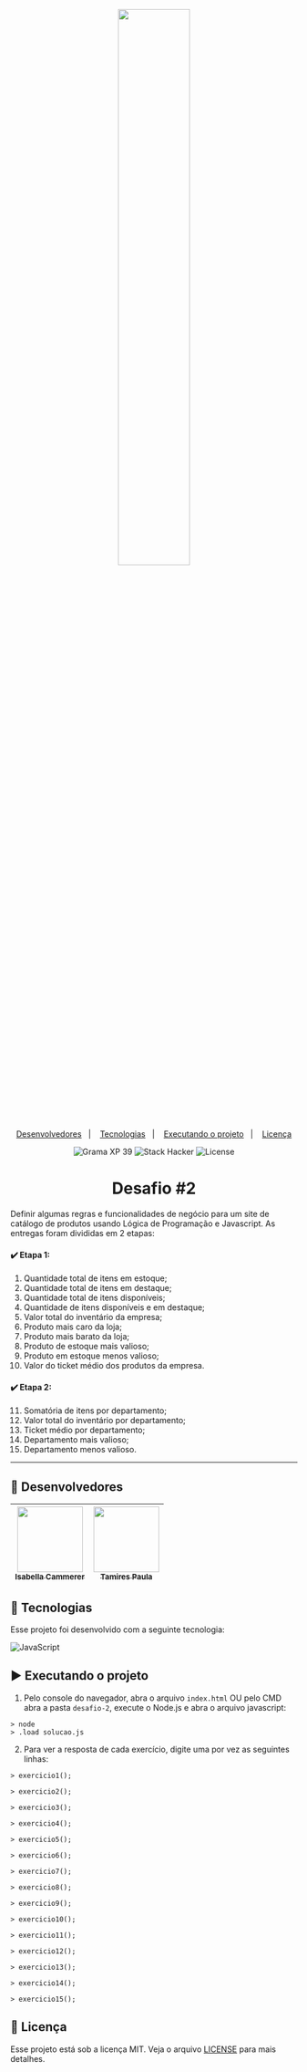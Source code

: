 <p align="center">
  <img src="https://github.com/scillapinheiro/gama_academy_desafio-1/blob/main/logo-gama-academy.png" width="50%">
</p>

<p align="center">
  <a href="#-desenvolvedores">Desenvolvedores</a>&nbsp;&nbsp;&nbsp;|&nbsp;&nbsp;&nbsp;
  <a href="#-tecnologias">Tecnologias</a>&nbsp;&nbsp;&nbsp;|&nbsp;&nbsp;&nbsp;
  <a href="#-executando-o-projeto">Executando o projeto</a>&nbsp;&nbsp;&nbsp;|&nbsp;&nbsp;&nbsp;
  <a href="#-licença">Licença</a>
</p>

<p align="center">
  <img alt="Grama XP 39" src="https://img.shields.io/static/v1?label=xp&message=39&color=success&labelColor=grey">
  
  <img alt="Stack Hacker" src="https://img.shields.io/static/v1?label=stack&message=hacker&color=success&labelColor=grey">
  
  <img alt="License" src="https://img.shields.io/static/v1?label=license&message=MIT&color=success&labelColor=grey">
</p>

<h1 align="center">Desafio #2</h1>

Definir algumas regras e funcionalidades de negócio para um site de catálogo de produtos usando Lógica de Programação e Javascript. As entregas foram divididas em 2 etapas:
#### :heavy_check_mark: Etapa 1:
1. Quantidade total de itens em estoque;
2. Quantidade total de itens em destaque;
3. Quantidade total de itens disponíveis;
4. Quantidade de itens disponíveis e em destaque;
5. Valor total do inventário da empresa;
6. Produto mais caro da loja;
7. Produto mais barato da loja;
8. Produto de estoque mais valioso;
9. Produto em estoque menos valioso;
10. Valor do ticket médio dos produtos da empresa.
#### :heavy_check_mark: Etapa 2:
11. Somatória de itens por departamento;
12. Valor total do inventário por departamento;
13. Ticket médio por departamento;
14. Departamento mais valioso;
15. Departamento menos valioso.
---

## :green_heart: Desenvolvedores

[<img src="https://avatars.githubusercontent.com/u/90530935?v=4" width=115> <br> <sub>Isabella Cammerer</sub>](https://github.com/isacammerer) | [<img src="https://avatars.githubusercontent.com/u/78106596?v=4" width=115> <br> <sub>Tamires Paula</sub>](https://github.com/tspaulameneses) |
| :---: | :---: |

## :rocket: Tecnologias

Esse projeto foi desenvolvido com a seguinte tecnologia:

![JavaScript](https://img.shields.io/badge/javascript-%23323330.svg?style=for-the-badge&logo=javascript&logoColor=%23F7DF1E)

## :arrow_forward: Executando o projeto
1. Pelo console do navegador, abra o arquivo ``index.html`` OU pelo CMD abra a pasta ``desafio-2``, execute o Node.js e abra o arquivo javascript:
```
> node
> .load solucao.js
```

2. Para ver a resposta de cada exercício, digite uma por vez as seguintes linhas:
```
> exercicio1();
```
```
> exercicio2();
```
```
> exercicio3();
```
```
> exercicio4();
```
```
> exercicio5();
```
```
> exercicio6();
```
```
> exercicio7();
```
```
> exercicio8();
```
```
> exercicio9();
```
```
> exercicio10();
```
```
> exercicio11();
```
```
> exercicio12();
```
```
> exercicio13();
```
```
> exercicio14();
```
```
> exercicio15();
```

## :memo: Licença

Esse projeto está sob a licença MIT. Veja o arquivo [LICENSE](LICENSE.md) para mais detalhes.
